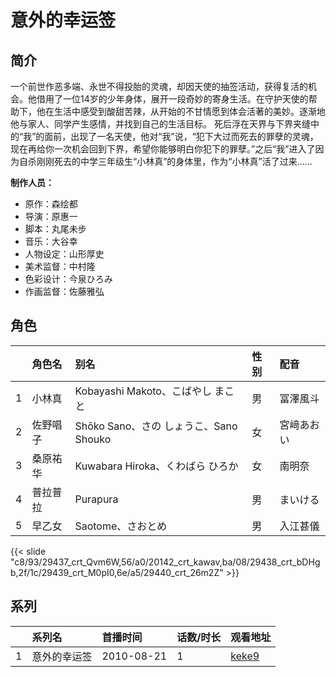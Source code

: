 # 意外的幸运签


## 简介

一个前世作恶多端、永世不得投胎的灵魂，却因天使的抽签活动，获得复活的机会。他借用了一位14岁的少年身体，展开一段奇妙的寄身生活。在守护天使的帮助下，他在生活中感受到酸甜苦辣，从开始的不甘情愿到体会活著的美妙。逐渐地他与家人、同学产生感情，并找到自己的生活目标。
死后浮在天界与下界夹缝中的“我”的面前，出现了一名天使，他对“我”说，“犯下大过而死去的罪孽的灵魂，现在再给你一次机会回到下界，希望你能够明白你犯下的罪孽。”之后“我”进入了因为自杀刚刚死去的中学三年级生“小林真”的身体里，作为“小林真”活了过来……

**制作人员：**
- 原作：森绘都
- 导演：原惠一
- 脚本：丸尾未步
- 音乐：大谷幸
- 人物设定：山形厚史
- 美术监督：中村隆
- 色彩设计：今泉ひろみ
- 作画监督：佐藤雅弘

## 角色

|     |   角色名   |   别名  | 性别 |  配音  |
|:--- |:------  |:----      |:---  |:--   |
| 1 | 小林真 | Kobayashi Makoto、こばやし まこと | 男 | 冨澤風斗 |
| 2 | 佐野唱子 | Shōko Sano、さの しょうこ、Sano Shouko | 女 | 宮﨑あおい |
| 3 | 桑原祐华 | Kuwabara Hiroka、くわばら ひろか | 女 | 南明奈 |
| 4 | 普拉普拉 | Purapura | 男 | まいける |
| 5 | 早乙女 | Saotome、さおとめ | 男 | 入江甚儀 |

{{< slide "c8/93/29437_crt_Qvm6W,56/a0/20142_crt_kawav,ba/08/29438_crt_bDHgb,2f/1c/29439_crt_M0pI0,6e/a5/29440_crt_26m2Z" >}}

## 系列

|     | 系列名    | 首播时间       | 话数/时长 | 观看地址                                                    |
| :-- | :----- | :--------- | :---- | :------------------------------------------------------ |
| 1   | 意外的幸运签 | 2010-08-21 | 1     | [keke9](https://www.keke9.app/play/25278-4-205239.html) |



